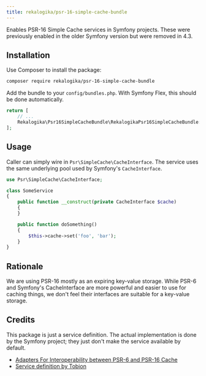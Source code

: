 ```yaml
---
title: rekalogika/psr-16-simple-cache-bundle
---
```


Enables PSR-16 Simple Cache services in Symfony projects. These were previously
enabled in the older Symfony version but were removed in 4.3.

Installation
------------

Use Composer to install the package:

```bash
composer require rekalogika/psr-16-simple-cache-bundle
```

Add the bundle to your `config/bundles.php`. With Symfony Flex, this should be
done automatically.

```php title=config/bundles.php
return [
    // ...
    Rekalogika\Psr16SimpleCacheBundle\RekalogikaPsr16SimpleCacheBundle::class => ['all' => true],
];
```

Usage
-----

Caller can simply wire in `Psr\SimpleCache\CacheInterface`. The service uses
the same underlying pool used by Symfony's `CacheInterface`.

```php
use Psr\SimpleCache\CacheInterface;

class SomeService
{
    public function __construct(private CacheInterface $cache)
    {
    }

    public function doSomething()
    {
        $this->cache->set('foo', 'bar');
    }
}
```

Rationale
---------

We are using PSR-16 mostly as an expiring key-value storage. While PSR-6 and
Symfony's CacheInterface are more powerful and easier to use for caching things,
we don't feel their interfaces are suitable for a key-value storage.

Credits
-------

This package is just a service definition. The actual implementation is done by
the Symfony project; they just don't make the service available by default.

* [Adapters For Interoperability between PSR-6 and PSR-16 Cache](https://symfony.com/doc/current/components/cache/psr6_psr16_adapters.html)
* [Service definition by Tobion](https://github.com/symfony/symfony/issues/28918#issuecomment-433489302)